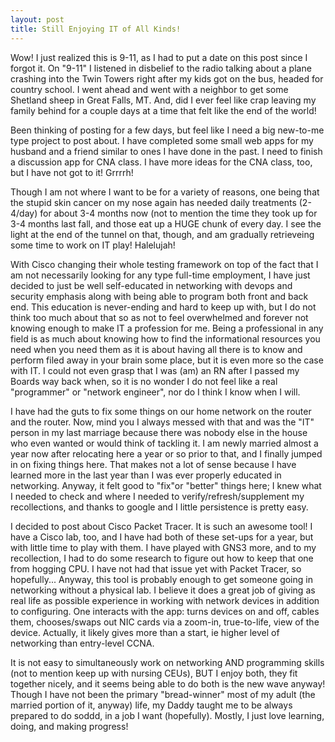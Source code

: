 ```yaml
---
layout: post
title: Still Enjoying IT of All Kinds!
---
```


Wow! I just realized this is 9-11, as I had to put a date on this post since I forgot it. On "9-11" I listened in disbelief to
the radio talking about a plane crashing into the Twin Towers right after my kids got on the bus, headed for country school. I
went ahead and went with a neighbor to get some Shetland sheep in Great Falls, MT. And, did I ever feel like crap leaving my
family behind for a couple days at a time that felt like the end of the world!

Been thinking of posting for a few days, but feel like I need a big new-to-me type project to post about. I have completed some small web apps for my husband and a friend similar to ones I have done in the past. I need to finish a discussion app for
CNA class. I have more ideas for the CNA class, too, but I have not got to it! Grrrrh!

Though I am not where I want to be for a variety of reasons, one being that the stupid skin cancer on my nose again has needed 
daily treatments (2-4/day) for about 3-4 months now (not to mention the time they took up for 3-4 months last fall, and those eat up a HUGE chunk of every day. I see the light at the end of the tunnel on that, though, and am gradually retrieveing some time to work on IT play! Halelujah!

With Cisco changing their whole testing framework on top of the fact that I am not necessarily looking for any type full-time employment, I have just decided to just be well self-educated in networking with devops and security emphasis along with 
being able to program both front and back end. This education is never-ending and hard to keep up with, but I do not think too 
much about that so as not to feel overwhelmed and forever not knowing enough to make IT a profession for me. Being a professional in any field is as much about knowing how to find the informational resources you need when you need them as it is about having all there is to know and perform filed away in your brain some place, but it is even more so the case with IT. I could not even grasp that I was (am) an RN after I passed my Boards way back when, so it is no wonder I do not feel like a real "programmer" or "network engineer", nor do I think I know when I will. 

I have had the guts to fix some things on our home network on the router and the router. Now, mind you I always messed with that and was the "IT" person in my last marriage because there was nobody else in the house who even wanted or would think of 
tackling it. I am newly married almost a year now after relocating here a year or so prior to that, and I finally jumped in on
fixing things here. That makes not a lot of sense because I have learned more in the last year than I was ever properly educated in networking. Anyway, it felt good to "fix"or "better" things here; I knew what I needed to check and where I needed to verify/refresh/supplement my recollections, and thanks to google and I little persistence is pretty easy.

I decided to post about Cisco Packet Tracer. It is such an awesome tool! I have a Cisco lab, too, and I have had both of these
set-ups for a year, but with little time to play with them. I have played with GNS3 more, and to my recollection, I had
to do some research to figure out how to keep that one from hogging CPU. I have not had that issue yet with Packet Tracer, so 
hopefully... Anyway, this tool is probably enough to get someone going in networking without a physical lab. I believe it does 
a great job of giving as real life as possible experience in working with network devices in addition to configuring. One interacts with the app: turns devices on and off, cables them, chooses/swaps out NIC cards via a zoom-in, true-to-life, view of the device. Actually, it likely gives more than a start, ie higher level of networking than entry-level CCNA.

It is not easy to simultaneously work on networking AND programming skills (not to mention keep up with nursing CEUs), BUT I 
enjoy both, they fit together nicely, and it seems being able to do both is the new wave anyway! Though I have not been the 
primary "bread-winner" most of my adult (the married portion of it, anyway) life, my Daddy taught me to be always prepared to 
do soddd, in a job I want (hopefully). Mostly, I just love learning, doing, and making progress!
